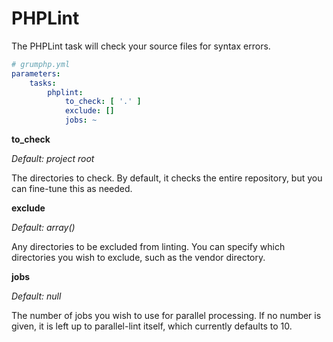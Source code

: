 # PHPLint

The PHPLint task will check your source files for syntax errors.

```yaml
# grumphp.yml
parameters:
    tasks:
        phplint:
            to_check: [ '.' ]
            exclude: []
            jobs: ~
```

**to_check**

*Default: project root*

The directories to check. By default, it checks the entire repository,
but you can fine-tune this as needed.

**exclude**

*Default: array()*

Any directories to be excluded from linting. You can specify which
directories you wish to exclude, such as the vendor directory.

**jobs**

*Default: null*

The number of jobs you wish to use for parallel processing. If no number
is given, it is left up to parallel-lint itself, which currently
defaults to 10.
